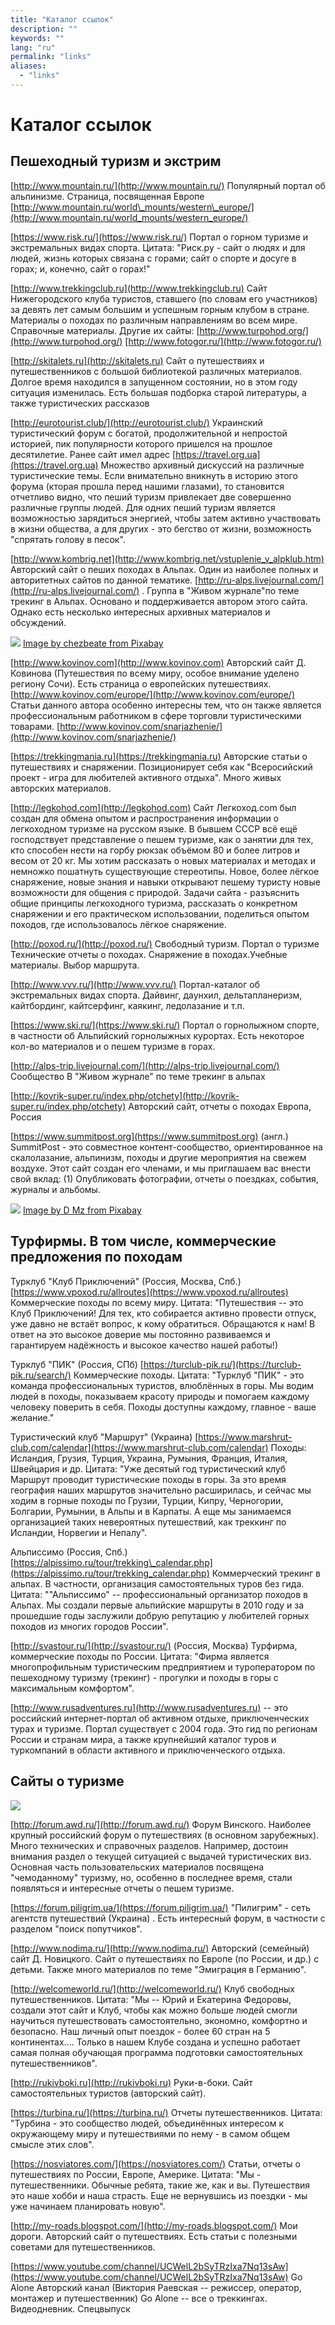 ```yaml
---
title: "Каталог ссылок"
description: ""
keywords: ""
lang: "ru"
permalink: "links"
aliases:
  - "links"
---
```


# Каталог ссылок

## Пешеходный туризм и экстрим

[http://www.mountain.ru/](http://www.mountain.ru/) Популярный портал об альпинизме. Страница, посвященная Европе [http://www.mountain.ru/world\_mounts/western\_europe/](http://www.mountain.ru/world_mounts/western_europe/)

[https://www.risk.ru/](https://www.risk.ru/) Портал о горном туризме и экстремальных видах спорта. Цитата: "Риск.ру - сайт о людях и для людей, жизнь которых связана с горами; сайт о спорте и досуге в горах; и, конечно, сайт о горах!"

[http://www.trekkingclub.ru](http://www.trekkingclub.ru) Сайт Нижегородского клуба туристов, ставшего (по словам его участников) за девять лет самым большим и успешным горным клубом в стране. Материалы о походах по различным направлениям во всем мире. Справочные материалы. Другие их сайты: [http://www.turpohod.org/](http://www.turpohod.org/) [http://www.fotogor.ru/](http://www.fotogor.ru/)

[http://skitalets.ru](http://skitalets.ru) Сайт о путешествиях и путешественников с большой библиотекой различных материалов. Долгое время находился в запущенном состоянии, но в этом году ситуация изменилась. Есть большая подборка старой литературы, а также туристических рассказов

[http://eurotourist.club/](http://eurotourist.club/) Украинский туристический форум с богатой, продолжительной и непростой историей, пик популярности которого пришелся на прошлое десятилетие. Ранее сайт имел адрес [https://travel.org.ua](https://travel.org.ua) Множество архивный дискуссий на различные туристические темы. Если внимательно вникнуть в историю этого форума (кторая прошла перед нашими глазами), то становится отчетливо видно, что пеший туризм привлекает две совершенно различные группы людей. Для одних пеший туризм является возможностью зарядиться энергией, чтобы затем активно участвовать в жизни общества, а для других - это бегство от жизни, возможность "спрятать голову в песок".

[http://www.kombrig.net](http://www.kombrig.net/vstuplenie_v_alpklub.htm) Авторский сайт о пеших походах в Альпах. Один из наиболее полных и авторитетных сайтов по данной тематике. [http://ru-alps.livejournal.com/](http://ru-alps.livejournal.com/) . Группа в "Живом журнале"по теме трекинг в Альпах. Основано и поддерживается автором этого сайта. Однако есть несколько интересных архивных материалов и обсуждений.

[![](../images/pixabay/eagle-1009771_640.jpg)](../images/pixabay/eagle-1009771_1280.jpg) [Image by chezbeate from Pixabay](https://pixabay.com/photos/eagle-majestic-animal-bird-freedom-1009771/)

[http://www.kovinov.com](http://www.kovinov.com) Авторский сайт Д. Ковинова (Путешествия по всему миру, особое внимание уделено региону Сочи). Есть страница о европейских путешествиях. [http://www.kovinov.com/europe/](http://www.kovinov.com/europe/) Статьи данного автора особенно интересны тем, что он также является профессиональным работником в сфере торговли туристическими товарами. [http://www.kovinov.com/snarjazhenie/](http://www.kovinov.com/snarjazhenie/)

[https://trekkingmania.ru](https://trekkingmania.ru) Авторские статьи о путешествиях и снаряжении. Позиционирует себя как "Всеросийский проект - игра для любителей активного отдыха". Много живых авторских материалов.

[http://legkohod.com](http://legkohod.com) Сайт Легкоход.com был создан для обмена опытом и распространения информации о легкоходном туризме на русском языке. В бывшем СССР всё ещё господствует представление о пешем туризме, как о занятии для тех, кто способен нести на горбу рюкзак объёмом 80 и более литров и весом от 20 кг. Мы хотим рассказать о новых материалах и методах и немножко пошатнуть существующие стереотипы. Новое, более лёгкое снаряжение, новые знания и навыки открывают пешему туристу новые возможности для общения с природой. Задачи сайта - разъяснить общие принципы легкоходного туризма, рассказать о конкретном снаряжении и его практическом использовании, поделиться опытом походов, где использовалось лёгкое снаряжение.

[http://poxod.ru/](http://poxod.ru/) Свободный туризм. Портал о туризме Технические отчеты о походах. Снаряжение в походах.Учебные материалы. Выбор маршрута.

[http://www.vvv.ru/](http://www.vvv.ru/) Портал-каталог об экстремальных видах спорта. Дайвинг, даунхил, дельтапланеризм, кайтбординг, кайтсерфинг, каякинг, ледолазание и т.п.

[https://www.ski.ru/](https://www.ski.ru/) Портал о горнолыжном спорте, в частности об Альпийский горнолыжных курортах. Есть некоторое кол-во материалов и о пешем туризме в горах.

[http://alps-trip.livejournal.com/](http://alps-trip.livejournal.com/) Сообщество В "Живом журнале" по теме трекинг в альпах

[http://kovrik-super.ru/index.php/otchety](http://kovrik-super.ru/index.php/otchety) Авторский сайт, отчеты о походах Европа, Россия

[https://www.summitpost.org](https://www.summitpost.org) (англ.) SummitPost - это совместное контент-сообщество, ориентированное на скалолазание, альпинизм, походы и другие мероприятия на свежем воздухе. Этот сайт создан его членами, и мы приглашаем вас внести свой вклад: (1) Опубликовать фотографии, отчеты о поездках, события, журналы и альбомы.

[![](../images/pixabay/allgau-1094796_640.jpg)](../images/pixabay/allgau-1094796_1280.jpg) [Image by D Mz from Pixabay](https://pixabay.com/photos/allg%C3%A4u-break-rest-bank-view-1094796/)

## Турфирмы. В том числе, коммерческие предложения по походам

Турклуб "Клуб Приключений" (Россия, Москва, Спб.) [https://www.vpoxod.ru/allroutes](https://www.vpoxod.ru/allroutes) Коммерческие походы по всему миру. Цитата: "Путешествия -- это Клуб Приключений! Для тех, кто собирается активно провести отпуск, уже давно не встаёт вопрос, к кому обратиться. Обращаются к нам! В ответ на это высокое доверие мы постоянно развиваемся и гарантируем надёжность и высокое качество нашей работы!)

Турклуб "ПИК" (Россия, СПб) [https://turclub-pik.ru/](https://turclub-pik.ru/search/) Коммерческие походы. Цитата: "Турклуб "ПИК" - это команда профессиональных туристов, влюблённых в горы. Мы водим людей в походы, показываем красоту природы и помогаем каждому человеку поверить в себя. Походы доступны каждому, главное - ваше желание."

Туристический клуб "Маршрут" (Украина) [https://www.marshrut-club.com/calendar](https://www.marshrut-club.com/calendar) Походы: Исландия, Грузия, Турция, Украина, Румыния, Франция, Италия, Швейцария и др. Цитата: "Уже десятый год туристический клуб Маршрут проводит туристические походы в горы. За это время география наших маршрутов значительно расширилась, и сейчас мы ходим в горные походы по Грузии, Турции, Кипру, Черногории, Болгарии, Румынии, в Альпы и в Карпаты. А еще мы занимаемся организацией таких невероятных путешествий, как треккинг по Исландии, Норвегии и Непалу".

Альписсимо (Россия, Спб.) [https://alpissimo.ru/tour/trekking\_calendar.php](https://alpissimo.ru/tour/trekking_calendar.php) Коммерческий трекинг в альпах. В частности, организация самостоятельных туров без гида. Цитата: ""Альписсимо" -- профессиональный организатор походов в Альпах. Мы создали первые альпийские маршруты в 2010 году и за прошедшие годы заслужили добрую репутацию у любителей горных походов из многих городов России".

[http://svastour.ru/](http://svastour.ru/) (Россия, Москва) Турфирма, коммерческие походы по России. Цитата: "Фирма является многопрофильным туристическим предприятием и туроператором по пешеходному туризму (трекинг) - прогулки и походы в горы с максимальным комфортом".

[http://www.rusadventures.ru](http://www.rusadventures.ru) -- это российский интернет-портал об активном отдыхе, приключенческих турах и туризме. Портал существует с 2004 года. Это гид по регионам России и странам мира, а также крупнейший каталог туров и туркомпаний в области активного и приключенческого отдыха.

## Сайты о туризме

![](../images/pixabay/goat-546167_640.jpg)

[http://forum.awd.ru/](http://forum.awd.ru/) Форум Винского. Наиболее крупный российский форум о путешествиях (в основном зарубежных). Много технических и справочных разделов. Например, достоин внимания раздел о текущей ситуацией с выдачей туристических виз. Основная часть пользовательских материалов посвящена "чемоданному" туризму, но, особенно в последнее время, стали появляться и интересные отчеты о пешем туризме.

[https://forum.piligrim.ua/](https://forum.piligrim.ua/) "Пилигрим" - сеть агентств путешествий (Украина) . Есть интересный форум, в частности с разделом "поиск попутчиков".

[http://www.nodima.ru/](http://www.nodima.ru/) Авторский (семейный) сайт Д. Новицкого. Сайт о путешествиях по Европе (по России, и др.) с детьми. Также много материалов по теме "Эмиграция в Германию".

[http://welcomeworld.ru/](http://welcomeworld.ru/) Клуб свободных путешественников. Цитата: "Мы -- Юрий и Екатерина Федоровы, создали этот сайт и Клуб, чтобы как можно больше людей смогли научиться путешествовать самостоятельно, экономно, комфортно и безопасно. Наш личный опыт поездок - более 60 стран на 5 континентах.... Только в нашем Клубе создана и успешно работает самая полная обучающая программа подготовки самостоятельных путешественников".

[http://rukivboki.ru](http://rukivboki.ru) Руки-в-боки. Сайт самостоятельных туристов (авторский сайт).

[https://turbina.ru/](https://turbina.ru/) Отчеты путешественников. Цитата: "Турбина - это сообщество людей, объединённых интересом к окружающему миру и путешествиями по нему - в самом общем смысле этих слов".

[https://nosviatores.com/](https://nosviatores.com/) Статьи, отчеты о путешествиях по России, Европе, Америке. Цитата: "Мы - путешественники. Обычные ребята, такие же, как и вы. Путешествия это наше хобби и наша страсть. Еще не вернувшись из поездки - мы уже начинаем планировать новую".

[http://my-roads.blogspot.com/](http://my-roads.blogspot.com/) Мои дороги. Авторский сайт о путешествиях. Есть статьи с полезными советами для путешественников.

[https://www.youtube.com/channel/UCWelL2bSyTRzIxa7Nq13sAw](https://www.youtube.com/channel/UCWelL2bSyTRzIxa7Nq13sAw) Go Alone Авторский канал (Виктория Раевская -- режиссер, оператор, монтажер и путешественник)
Go Alone -- все о треккингах. Видеодневник. Спецвыпуск
